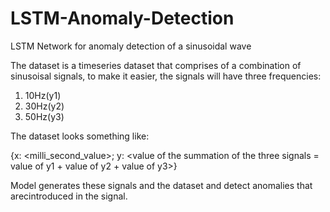 # LSTM-Anomaly-Detection
LSTM Network for anomaly detection of a sinusoidal wave

The dataset is a timeseries dataset that comprises of a combination of sinusoisal signals, to make it easier, the signals will have three frequencies:

1. 10Hz(y1)
2. 30Hz(y2)
3. 50Hz(y3)

The dataset looks something like:

{x: <milli_second_value>; y: <value of the summation of the three signals = value of y1 + value of y2 + value of y3>}

Model generates these signals and the dataset and detect anomalies that arecintroduced in the signal. 


